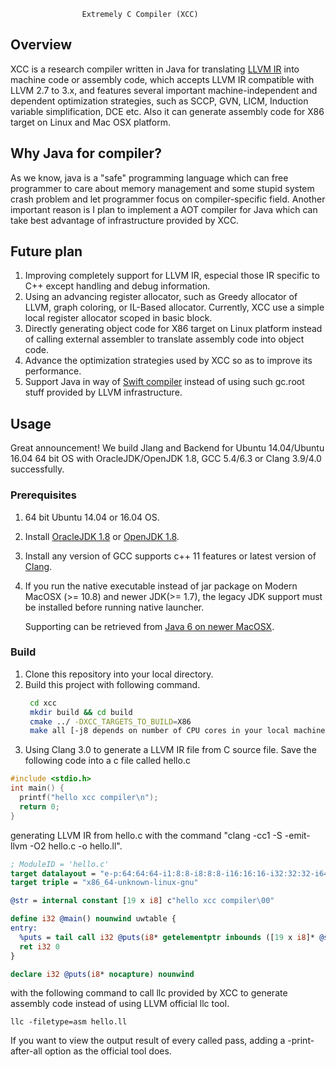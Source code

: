                     Extremely C Compiler (XCC)

## Overview
XCC is a research compiler written in Java for translating [LLVM IR](https://llvm.org/docs/LangRef.html) into
machine code or assembly code, which accepts LLVM IR compatible with LLVM 2.7 to 3.x, and features 
several important machine-independent and dependent optimization strategies, such as SCCP, GVN, LICM, 
Induction variable simplification, DCE etc. Also it can generate assembly code for X86 target on Linux
and Mac OSX platform.

## Why Java for compiler?
As we know, java is a "safe" programming language which can free programmer to care about memory 
management and some stupid system crash problem and let programmer focus on compiler-specific
field. Another important reason is I plan to implement a AOT compiler for Java which can take 
best advantage of infrastructure provided by XCC.

## Future plan
1. Improving completely support for LLVM IR, especial those IR specific to C++ except handling and
debug information.
2. Using an advancing register allocator, such as Greedy allocator of LLVM, graph coloring, or IL-Based
allocator. Currently, XCC use a simple local register allocator scoped in basic block.
3. Directly generating object code for X86 target on Linux platform instead of calling external 
assembler to translate assembly code into object code.
4. Advance the optimization strategies used by XCC so as to improve its performance.
5. Support Java in way of [Swift compiler](https://swift.org/) instead of using such gc.root stuff 
provided by LLVM infrastructure. 


## Usage
Great announcement! We build Jlang and Backend for Ubuntu 14.04/Ubuntu 16.04
64 bit OS with OracleJDK/OpenJDK 1.8, GCC 5.4/6.3 or Clang 3.9/4.0 successfully.

### Prerequisites
1. 64 bit Ubuntu 14.04 or 16.04 OS.
2. Install [OracleJDK 1.8](http://www.oracle.com/technetwork/java/javase/downloads/jdk8-downloads-2133151.html)
or [OpenJDK 1.8](https://github.com/alexkasko/openjdk-unofficial-builds).
3. Install any version of GCC supports c++ 11 features or latest version of [Clang](https://apt.llvm.org/).
4. If you run the native executable instead of jar package on Modern MacOSX (>= 10.8) and newer
   JDK(>= 1.7), the legacy JDK support must be installed before running native launcher.
   
   Supporting can be retrieved from [Java 6 on newer MacOSX](https://support.apple.com/kb/DL1572?locale=en_US&viewlocale=en_US). 

### Build
1. Clone this repository into your local directory.
2. Build this project with following command.
   ````bash
    cd xcc
    mkdir build && cd build
    cmake ../ -DXCC_TARGETS_TO_BUILD=X86
    make all [-j8 depends on number of CPU cores in your local machine]
   ````
3. Using Clang 3.0 to generate a LLVM IR file from C source file. 
Save the following code into a c file called hello.c
```c
#include <stdio.h>
int main() {
  printf("hello xcc compiler\n");
  return 0;
}
```
generating LLVM IR from hello.c with the command "clang -cc1 -S -emit-llvm -O2 hello.c -o hello.ll". 
```llvm
; ModuleID = 'hello.c'
target datalayout = "e-p:64:64:64-i1:8:8-i8:8:8-i16:16:16-i32:32:32-i64:64:64-f32:32:32-f64:64:64-v64:64:64-v128:128:128-a0:0:64-s0:64:64-f80:128:128-n8:16:32:64-S128"
target triple = "x86_64-unknown-linux-gnu"

@str = internal constant [19 x i8] c"hello xcc compiler\00"

define i32 @main() nounwind uwtable {
entry:
  %puts = tail call i32 @puts(i8* getelementptr inbounds ([19 x i8]* @str, i64 0, i64 0))
  ret i32 0
}

declare i32 @puts(i8* nocapture) nounwind
```

with the following command to call llc provided by XCC to generate assembly code instead of using 
LLVM official llc tool.

```sbtshell
llc -filetype=asm hello.ll
```

If you want to view the output result of every called pass, adding a -print-after-all option as the official tool does.


